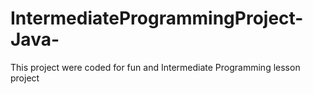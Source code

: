 # IntermediateProgrammingProject-Java-

This project were coded for fun and Intermediate Programming lesson project
